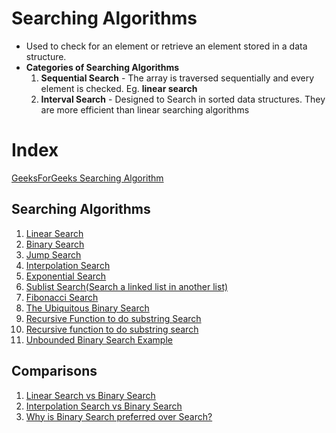 # Searching Algorithms
 * Used to check for an element or retrieve an element stored in a data structure. 
* **Categories of Searching Algorithms** 
    1. **Sequential Search** - The array is traversed sequentially and every element is checked. Eg. **linear search** 
    2. **Interval Search** - Designed to Search in sorted data structures. They are more efficient than linear searching algorithms 


# Index
[GeeksForGeeks Searching Algorithm](https://www.geeksforgeeks.org/searching-algorithms/)

## Searching Algorithms
1. [Linear Search](https://www.geeksforgeeks.org/linear-search/)
2. [Binary Search](https://www.geeksforgeeks.org/binary-search/)
3. [Jump Search](https://www.geeksforgeeks.org/jump-search/)
4. [Interpolation Search](https://www.geeksforgeeks.org/interpolation-search/)
5. [Exponential Search](https://www.geeksforgeeks.org/exponential-search/)
6. [Sublist Search(Search a linked list in another list)](https://www.geeksforgeeks.org/sublist-search-search-a-linked-list-in-another-list/)
7. [Fibonacci Search](https://www.geeksforgeeks.org/fibonacci-search/)
8. [The Ubiquitous Binary Search](https://www.geeksforgeeks.org/the-ubiquitous-binary-search-set-1/)
9. [Recursive Function to do substring Search](https://www.geeksforgeeks.org/recursive-c-program-linearly-search-element-given-array/)
10. [Recursive function to do substring search](https://www.geeksforgeeks.org/recursive-function-to-do-substring-search/)
11. [Unbounded Binary Search Example](https://www.geeksforgeeks.org/find-the-point-where-a-function-becomes-negative/)

## Comparisons

1. [Linear Search vs Binary Search](https://www.geeksforgeeks.org/linear-search-vs-binary-search/)
2. [Interpolation Search vs Binary Search](https://www.geeksforgeeks.org/g-fact-84/)
3. [Why is Binary Search preferred over Search?](https://www.geeksforgeeks.org/binary-search-preferred-ternary-search/)
